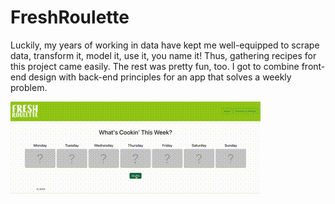 # FreshRoulette

Luckily, my years of working in data have kept me well-equipped to scrape data, transform it, model it, use it, you name it! Thus, gathering recipes for this project came easily. The rest was pretty fun, too. I got to combine front-end design with back-end principles for an app that solves a weekly problem.

![](https://github.com/natxc/FreshRoulette/blob/main/client/public/freshroulette.gif?raw=true)
